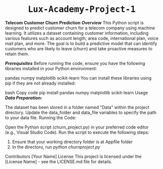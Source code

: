 <h1 align="center"> <kbd> Lux-Academy-Project-1</kbd> </a></h1>

**Telecom Customer Churn Prediction**
**_Overview_**
This Python script is designed to predict customer churn for a telecom company using machine learning. It utilizes a dataset containing customer information, including various features such as account length, area code, international plan, voice mail plan, and more. The goal is to build a predictive model that can identify customers who are likely to leave (churn) and take proactive measures to retain them.

**_Prerequisites_**
Before running the code, ensure you have the following libraries installed in your Python environment:

pandas
numpy
matplotlib
scikit-learn
You can install these libraries using pip if they are not already installed:

bash
Copy code
pip install pandas numpy matplotlib scikit-learn
Usage
**_Data Preparation:_**

The dataset has been stored in a folder named "Data" within the project directory.
Update the data_folder and data_file variables to specify the path to your data file.
Running the Code:

Open the Python script (churn_project.py) in your preferred code editor (e.g., Visual Studio Code).
Run the script to execute the following steps:
1. Ensure that your working directory folder is at Appfile folder
2. In the directoru, run _python churnproject.py_

Contributors
[Your Name]
License
This project is licensed under the [License Name] - see the LICENSE.md file for details.


